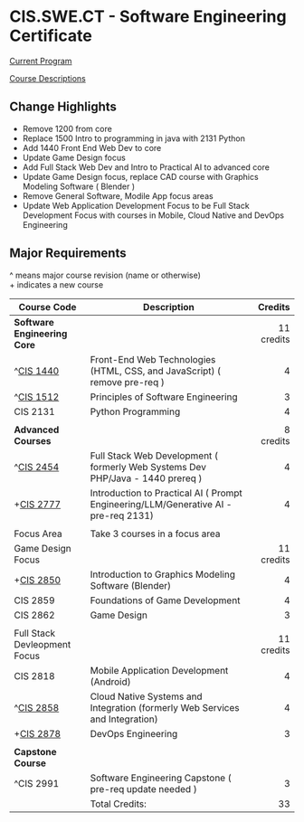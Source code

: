 # CIS.SWE.CT - Software Engineering Certificate

[Current Program](https://catalog.oaklandcc.edu/programs/computer-information-systems/software-engineering-option-ct/)
  
[Course Descriptions](https://catalog.oaklandcc.edu/course-descriptions/cis/)

## Change Highlights
- Remove 1200 from core
- Replace 1500 Intro to programming in java with 2131 Python
- Add 1440 Front End Web Dev to core
- Update Game Design focus
- Add Full Stack Web Dev and Intro to Practical AI to advanced core
- Update Game Design focus, replace CAD course with Graphics Modeling Software ( Blender )
- Remove General Software, Modile App focus areas
- Update Web Application Development Focus to be Full Stack Development Focus with courses in Mobile, Cloud Native and DevOps Engineering

## Major Requirements

^ means major course revision (name or otherwise)  
\+ indicates a new course

| Course Code	| Description	| Credits |
|-------------|-------------|---------:|
|**Software Engineering Core**|| 11 credits |
| ^[CIS 1440](CIS1440.md)	| Front-End Web Technologies (HTML, CSS, and JavaScript) ( remove pre-req ) |	4 |
| ^[CIS 1512](CIS1512.md)	| Principles of Software Engineering |	3 |
| CIS 2131	| Python Programming	| 4 |
||
|**Advanced Courses**| | 8 credits |
| ^[CIS 2454](CIS2454.md)	| Full Stack Web Development ( formerly Web Systems Dev PHP/Java - 1440 prereq ) | 4|
| +[CIS 2777](CIS2777.md)	| Introduction to Practical AI ( Prompt Engineering/LLM/Generative AI - pre-req 2131) | 4 |
||
| Focus Area | Take 3 courses in a focus area |
| Game Design Focus | | 11 credits |
| +[CIS 2850](CIS2850.md)	| Introduction to Graphics Modeling Software (Blender) |	4 |
| CIS 2859	| Foundations of Game Development	| 4 | 
| CIS 2862	| Game Design	| 3 |
||
| Full Stack Devleopment Focus | | 11 credits |
| CIS 2818	| Mobile Application Development (Android) |	4 |
| ^[CIS 2858](CIS2858.md)	| Cloud Native Systems and Integration (formerly Web Services and Integration) |	4 |
| +[CIS 2878](CIS2878.md)	| DevOps Engineering |	3 |
||
|**Capstone Course**|
| ^CIS 2991	|Software Engineering Capstone ( pre-req update needed ) |	3 |
||Total Credits: | 33 |

